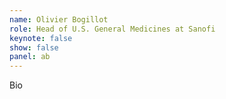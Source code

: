 ```yaml
---
name: Olivier Bogillot
role: Head of U.S. General Medicines at Sanofi
keynote: false
show: false
panel: ab
---
```


Bio
